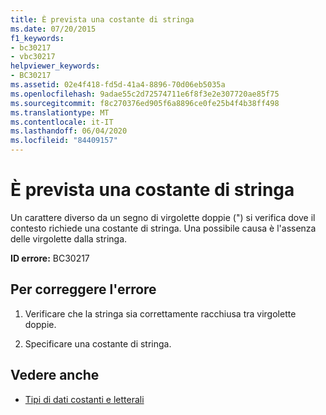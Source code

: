 ```yaml
---
title: È prevista una costante di stringa
ms.date: 07/20/2015
f1_keywords:
- bc30217
- vbc30217
helpviewer_keywords:
- BC30217
ms.assetid: 02e4f418-fd5d-41a4-8896-70d06eb5035a
ms.openlocfilehash: 9adae55c2d72574711e6f8f3e2e307720ae85f75
ms.sourcegitcommit: f8c270376ed905f6a8896ce0fe25b4f4b38ff498
ms.translationtype: MT
ms.contentlocale: it-IT
ms.lasthandoff: 06/04/2020
ms.locfileid: "84409157"
---
```

# <a name="string-constant-expected"></a>È prevista una costante di stringa
Un carattere diverso da un segno di virgolette doppie (") si verifica dove il contesto richiede una costante di stringa. Una possibile causa è l'assenza delle virgolette dalla stringa.  
  
 **ID errore:** BC30217  
  
## <a name="to-correct-this-error"></a>Per correggere l'errore  
  
1. Verificare che la stringa sia correttamente racchiusa tra virgolette doppie.  
  
2. Specificare una costante di stringa.  
  
## <a name="see-also"></a>Vedere anche

- [Tipi di dati costanti e letterali](../programming-guide/language-features/constants-enums/constant-and-literal-data-types.md)
